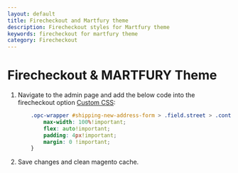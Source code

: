 ```yaml
---
layout: default
title: Firecheckout and Martfury theme
description: Firecheckout styles for Martfury theme
keywords: firecheckout for martfury theme
category: Firecheckout
---
```


# Firecheckout & MARTFURY Theme

1. Navigate to the admin page and add the below code into the firecheckout option [Custom CSS](http://docs.swissuplabs.com/m2/extensions/firecheckout/configuration/#custom-css-and-js-settings-section):

    ```scss
        .opc-wrapper #shipping-new-address-form > .field.street > .control > .field {
            max-width: 100%!important;
            flex: auto!important;
            padding: 4px!important;
            margin: 0 !important;
        }
    ```
 3. Save changes and clean magento cache.
